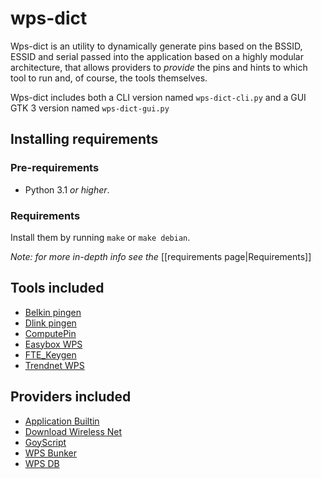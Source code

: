 # wps-dict
Wps-dict is an utility to dynamically generate pins based on the BSSID, ESSID and serial passed into the application based on a highly modular architecture, that allows providers to _provide_ the pins and hints to which tool to run and, of course, the tools themselves.

Wps-dict includes both a CLI version named `wps-dict-cli.py` and a GUI GTK 3 version named `wps-dict-gui.py`

## Installing requirements
### Pre-requirements
* Python 3.1 _or higher_.

### Requirements
Install them by running `make` or `make debian`.

_Note: for more in-depth info see the_ [[requirements page|Requirements]]

## Tools included
- [Belkin pingen](https://github.com/devttys0/wps/blob/master/pingens/belkin/pingen.c)
- [Dlink pingen](https://github.com/devttys0/wps/blob/master/pingens/dlink/pingen.py)
- [ComputePin](https://www.wifi-libre.com/topic-9-algoritmo-computepin-c83a35-de-zaochunsheng-la-brecha-en-la-brecha.html)
- [Easybox WPS](https://www.sec-consult.com/fxdata/seccons/prod/temedia/advisories_txt/20130805-0_Vodafone_EasyBox_Default_WPS_PIN_Vulnerability_v10.txt)
- [FTE_Keygen](https://github.com/0x90/wps-scripts/blob/master/goyscript/software/WPSPinGeneratorMOD)
- [Trendnet WPS](https://github.com/kcdtv/tdn/blob/master/tdn.sh)

## Providers included
- [Application Builtin](https://github.com/luskaner/wps-dict/blob/master/wps-dict/providers/offline/builtin.py)
- [Download Wireless Net](http://www.downloadwireless.net/scripts-live/patrones_conocidos.txt)
- [GoyScript](https://raw.githubusercontent.com/0x90/wps-scripts/master/goyscript/software/PINs.goy)
- [WPS Bunker](http://wpsbunker.hackaffeine.com/download_wps_db.php)
- [WPS DB](http://wpsdb.site40.net)
